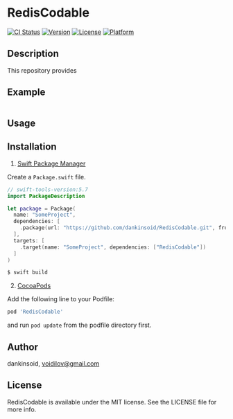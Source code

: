# RedisCodable

[![CI Status](https://img.shields.io/travis/dankinsoid/RedisCodable.svg?style=flat)](https://travis-ci.org/dankinsoid/RedisCodable)
[![Version](https://img.shields.io/cocoapods/v/RedisCodable.svg?style=flat)](https://cocoapods.org/pods/RedisCodable)
[![License](https://img.shields.io/cocoapods/l/RedisCodable.svg?style=flat)](https://cocoapods.org/pods/RedisCodable)
[![Platform](https://img.shields.io/cocoapods/p/RedisCodable.svg?style=flat)](https://cocoapods.org/pods/RedisCodable)


## Description
This repository provides

## Example

```swift

```
## Usage

 
## Installation

1. [Swift Package Manager](https://github.com/apple/swift-package-manager)

Create a `Package.swift` file.
```swift
// swift-tools-version:5.7
import PackageDescription

let package = Package(
  name: "SomeProject",
  dependencies: [
    .package(url: "https://github.com/dankinsoid/RedisCodable.git", from: "0.0.1")
  ],
  targets: [
    .target(name: "SomeProject", dependencies: ["RedisCodable"])
  ]
)
```
```ruby
$ swift build
```

2.  [CocoaPods](https://cocoapods.org)

Add the following line to your Podfile:
```ruby
pod 'RedisCodable'
```
and run `pod update` from the podfile directory first.

## Author

dankinsoid, voidilov@gmail.com

## License

RedisCodable is available under the MIT license. See the LICENSE file for more info.
